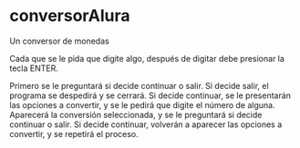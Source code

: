 # conversorAlura
Un conversor de monedas

Cada que se le pida que digite algo, después de digitar debe presionar la tecla ENTER.

Primero se le preguntará si decide continuar o salir. Si decide salir, el programa se despedirá y se cerrará. Si decide continuar, se le presentarán las opciones a convertir, y se le pedirá que digite el número de alguna. Aparecerá la conversión seleccionada, y se le preguntará si decide continuar o salir. Si decide continuar, volverán a aparecer las opciones a convertir, y se repetirá el proceso.
